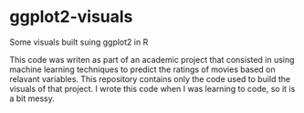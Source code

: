# ggplot2-visuals
Some visuals built suing ggplot2 in R

This code was writen as part of an academic project that consisted in using machine learning techniques to predict the ratings of movies based on relavant variables. This repository contains only the code used to build the visuals of that project. I wrote this code when I was learning to code, so it is a bit messy.
